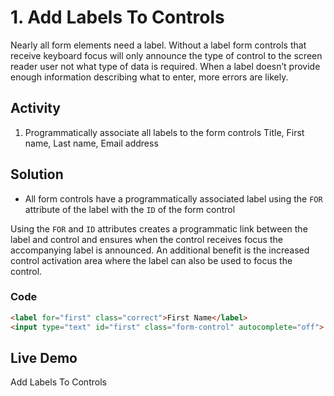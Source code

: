# 1. Add Labels To Controls
Nearly all form elements need a label. Without a label form controls that receive keyboard focus will only announce the type of control to the screen reader user not what type of data is required. When a label doesn’t provide enough information describing what to enter, more errors are likely.

## Activity
1.	Programmatically associate all labels to the form controls Title, First name, Last name, Email address

## Solution
* All form controls have a programmatically associated label using the `FOR` attribute of the label with the `ID` of the form control

Using the `FOR` and `ID` attributes creates a programmatic link between the label and control and ensures when the control receives focus the accompanying label is announced. An additional benefit is the increased control activation area where the label can also be used to focus the control.

### Code
```html
<label for="first" class="correct">First Name</label> 
<input type="text" id="first" class="form-control" autocomplete="off">
```

## Live Demo
Add Labels To Controls
